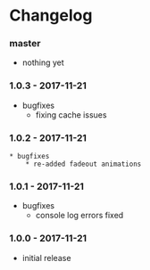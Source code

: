 # Changelog

### master

* nothing yet

### 1.0.3 - 2017-11-21

* bugfixes
    * fixing cache issues

### 1.0.2 - 2017-11-21

    * bugfixes
        * re-added fadeout animations

### 1.0.1 - 2017-11-21

* bugfixes
    * console log errors fixed

### 1.0.0 - 2017-11-21

* initial release
